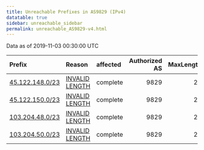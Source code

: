```yaml
---
title: Unreachable Prefixes in AS9829 (IPv4)
datatable: true
sidebar: unreachable_sidebar
permalink: unreachable_AS9829-v4.html
---
```


Data as of 2019-11-03 00:30:00 UTC


<div class="datatable-begin"></div>

| Prefix                                                   | Reason                                                                                                   | affected   |   Authorized AS |   MaxLength | Anchor                                       |   unreachable /24s |
|:---------------------------------------------------------|:---------------------------------------------------------------------------------------------------------|:-----------|----------------:|------------:|:---------------------------------------------|-------------------:|
| [45.122.148.0/23](https://stat.ripe.net/45.122.148.0/23) | [INVALID LENGTH](https://rpki-validator.ripe.net/announcement-preview?asn=AS9829&prefix=45.122.148.0/23) | complete   |            9829 |          22 | [APNIC](unreachable_APNIC_RPKI_Root-v4.html) |                  2 |
| [45.122.150.0/23](https://stat.ripe.net/45.122.150.0/23) | [INVALID LENGTH](https://rpki-validator.ripe.net/announcement-preview?asn=AS9829&prefix=45.122.150.0/23) | complete   |            9829 |          22 | [APNIC](unreachable_APNIC_RPKI_Root-v4.html) |                  2 |
| [103.204.48.0/23](https://stat.ripe.net/103.204.48.0/23) | [INVALID LENGTH](https://rpki-validator.ripe.net/announcement-preview?asn=AS9829&prefix=103.204.48.0/23) | complete   |            9829 |          22 | [APNIC](unreachable_APNIC_RPKI_Root-v4.html) |                  2 |
| [103.204.50.0/23](https://stat.ripe.net/103.204.50.0/23) | [INVALID LENGTH](https://rpki-validator.ripe.net/announcement-preview?asn=AS9829&prefix=103.204.50.0/23) | complete   |            9829 |          22 | [APNIC](unreachable_APNIC_RPKI_Root-v4.html) |                  2 |

<div class="datatable-end"></div>